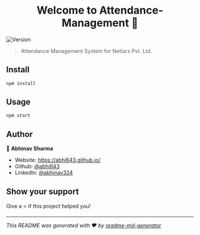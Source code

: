 <h1 align="center">Welcome to Attendance-Management 👋</h1>
<p>
  <img alt="Version" src="https://img.shields.io/badge/version-1-blue.svg?cacheSeconds=2592000" />
</p>

> Attendance Management System for Netlarx Pvt. Ltd.

## Install

```sh
npm install
```

## Usage

```sh
npm start
```

## Author

👤 **Abhinav Sharma**

* Website: https://abhi643.github.io/
* Github: [@abhi643](https://github.com/abhi643)
* LinkedIn: [@abhinav324](https://linkedin.com/in/abhinav324)

## Show your support

Give a ⭐️ if this project helped you!

***
_This README was generated with ❤️ by [readme-md-generator](https://github.com/kefranabg/readme-md-generator)_